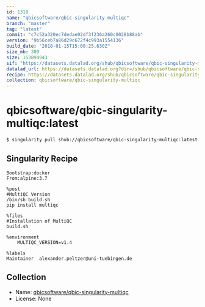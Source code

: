 ```yaml
---
id: 1310
name: "qbicsoftware/qbic-singularity-multiqc"
branch: "master"
tag: "latest"
commit: "c7c52a320ec7dedae02df3f236a260c0028b88ab"
version: "9b56ceb7a86d29c672f4c993a1554136"
build_date: "2018-01-15T15:00:25.630Z"
size_mb: 389
size: 153894943
sif: "https://datasets.datalad.org/shub/qbicsoftware/qbic-singularity-multiqc/latest/2018-01-15-c7c52a32-9b56ceb7/9b56ceb7a86d29c672f4c993a1554136.simg"
datalad_url: https://datasets.datalad.org?dir=/shub/qbicsoftware/qbic-singularity-multiqc/latest/2018-01-15-c7c52a32-9b56ceb7/
recipe: https://datasets.datalad.org/shub/qbicsoftware/qbic-singularity-multiqc/latest/2018-01-15-c7c52a32-9b56ceb7/Singularity
collection: qbicsoftware/qbic-singularity-multiqc
---
```


# qbicsoftware/qbic-singularity-multiqc:latest

```bash
$ singularity pull shub://qbicsoftware/qbic-singularity-multiqc:latest
```

## Singularity Recipe

```singularity
Bootstrap:docker
From:alpine:3.7

%post
#MultiQC Version
/bin/sh build.sh
pip install multiqc

%files
#Installation of MultiQC
build.sh

%environment
    MULTIQC_VERSION=v1.4

%labels
Maintainer	alexander.peltzer@uni-tuebingen.de
```

## Collection

 - Name: [qbicsoftware/qbic-singularity-multiqc](https://github.com/qbicsoftware/qbic-singularity-multiqc)
 - License: None

